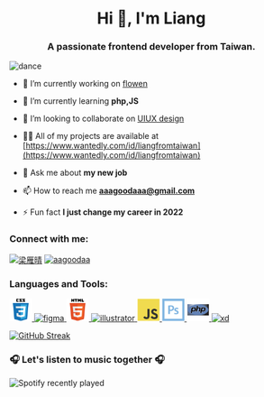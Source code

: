 <h1 align="center">Hi 👋, I'm Liang</h1>
<h3 align="center">A passionate frontend developer from Taiwan.</h3>

<img  alt="dance" width="400" hieght="auto" src="https://i.pinimg.com/originals/87/87/b4/8787b48e6e7f084b71cff1fd11cc5e73.gif">

- 🔭 I’m currently working on [flowen](https://flowens.ssc.works)

- 🌱 I’m currently learning **php,JS**

- 👯 I’m looking to collaborate on [UIUX design](https://xd.adobe.com/view/715c039b-f3b3-411f-b49d-f108349db337-240f/)

- 👨‍💻 All of my projects are available at [https://www.wantedly.com/id/liangfromtaiwan](https://www.wantedly.com/id/liangfromtaiwan)

- 💬 Ask me about **my new job**

- 📫 How to reach me **aaagoodaaa@gmail.com**

- ⚡ Fun fact **I just change my career in 2022**

<h3 align="left">Connect with me:</h3>
<p align="left">
<a href="https://fb.com/梁雁晴" target="blank"><img align="center" src="https://raw.githubusercontent.com/rahuldkjain/github-profile-readme-generator/master/src/images/icons/Social/facebook.svg" alt="梁雁晴" height="30" width="40" /></a>
<a href="https://instagram.com/aagoodaa" target="blank"><img align="center" src="https://raw.githubusercontent.com/rahuldkjain/github-profile-readme-generator/master/src/images/icons/Social/instagram.svg" alt="aagoodaa" height="30" width="40" /></a>
</p>

<h3 align="left">Languages and Tools:</h3>
<p align="left"> <a href="https://www.w3schools.com/css/" target="_blank" rel="noreferrer"> <img src="https://raw.githubusercontent.com/devicons/devicon/master/icons/css3/css3-original-wordmark.svg" alt="css3" width="40" height="40"/> </a> <a href="https://www.figma.com/" target="_blank" rel="noreferrer"> <img src="https://www.vectorlogo.zone/logos/figma/figma-icon.svg" alt="figma" width="40" height="40"/> </a> <a href="https://www.w3.org/html/" target="_blank" rel="noreferrer"> <img src="https://raw.githubusercontent.com/devicons/devicon/master/icons/html5/html5-original-wordmark.svg" alt="html5" width="40" height="40"/> </a> <a href="https://www.adobe.com/in/products/illustrator.html" target="_blank" rel="noreferrer"> <img src="https://www.vectorlogo.zone/logos/adobe_illustrator/adobe_illustrator-icon.svg" alt="illustrator" width="40" height="40"/> </a> <a href="https://developer.mozilla.org/en-US/docs/Web/JavaScript" target="_blank" rel="noreferrer"> <img src="https://raw.githubusercontent.com/devicons/devicon/master/icons/javascript/javascript-original.svg" alt="javascript" width="40" height="40"/> </a> <a href="https://www.photoshop.com/en" target="_blank" rel="noreferrer"> <img src="https://raw.githubusercontent.com/devicons/devicon/master/icons/photoshop/photoshop-line.svg" alt="photoshop" width="40" height="40"/> </a> <a href="https://www.php.net" target="_blank" rel="noreferrer"> <img src="https://raw.githubusercontent.com/devicons/devicon/master/icons/php/php-original.svg" alt="php" width="40" height="40"/> </a> <a href="https://www.adobe.com/products/xd.html" target="_blank" rel="noreferrer"> <img src="https://cdn.worldvectorlogo.com/logos/adobe-xd.svg" alt="xd" width="40" height="40"/> </a> </p>





[![GitHub Streak](https://github-readme-streak-stats.herokuapp.com/?user=liangfromtaiwan)](https://git.io/streak-stats)

<h3>🎧 Let's listen to music together 🎧</h3>

![Spotify recently played](https://spotify-recently-played-readme.vercel.app/api?user=jeffreyca16)
